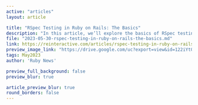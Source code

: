 ```yaml
---
active: "articles"
layout: article

title: "RSpec Testing in Ruby on Rails: The Basics"
description: "In this article, we’ll explore the basics of RSpec testing and how to use it to write effective test cases for your applications."
file: "2023-05-30-rspec-testing-in-ruby-on-rails-the-basics.md"
link: https://reinteractive.com/articles/rspec-testing-in-ruby-on-rails-the-basics
preview_image_link: "https://drive.google.com/uc?export=view&id=122iYt01ANmUaqXLUfbQaOPhWYmiE9K6u"
tags: May2023
author: 'Ruby News'

preview_full_background: false
preview_blur: true

article_preview_blur: true
round_borders: false
---
```

